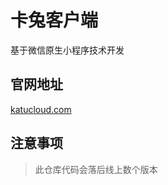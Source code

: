 # 卡兔客户端
基于微信原生小程序技术开发

## 官网地址
[katucloud.com](https://app.katucloud.com)

## 注意事项
> 此仓库代码会落后线上数个版本
